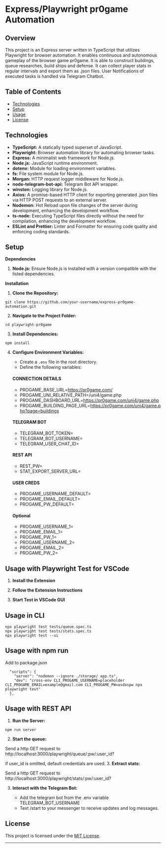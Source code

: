 # Express/Playwright pr0game Automation

## Overview

This project is an Express server written in TypeScript that utilizes Playwright for browser automation. It enables continuous and autonomous gameplay of the browser game pr0game. It is able to construct buildings, queue researches, build ships and defense.
It can collect player stats in regular intervals and export them as .json files.
User Notifications of executed tasks is handled via Telegram Chatbot.

## Table of Contents

- [Technologies](#technologies)
- [Setup](#setup)
- [Usage](#usage)
- [License](#license)

## Technologies

- **TypeScript:** A statically typed superset of JavaScript.
- **Playwright:** Browser automation library for automating browser tasks.
- **Express:** A minimalist web framework for Node.js.
- **Node.js:** JavaScript runtime environment.
- **dotenv:** Module for loading environment variables.
- **fs:** File system module for Node.js.
- **Morgan:** HTTP request logger middleware for Node.js.
- **node-telegram-bot-api:** Telegram Bot API wrapper.
- **winston:** Logging library for Node.js.
- **Axios:** A promise-based HTTP client for exporting generated .json files via HTTP POST requests to an external server.
- **Nodemon:** Hot Reload upon file changes of the server during development, enhancing the development workflow.
- **ts-node:** Executing TypeScript files directly without the need for compilation, enhancing the development workflow.
- **ESLint and Prettier:** Linter and Formatter for ensuring code quality and enforcing coding standards.

## Setup

**Dependencies**

1. **Node.js:** Ensure Node.js is installed with a version compatible with the listed dependencies.

**Installation**

1. **Clone the Repository:**

```
git clone https://github.com/your-username/express-pr0game-automation.git
```

2. **Navigate to the Project Folder:**

```
cd playwright-pr0game
```

3. **Install Dependencies:**

```
npm install
```

4. **Configure Environment Variables:**

   - Create a `.env` file in the root directory.
   - Define the following variables:
   #### CONNECTION DETAILS
     - PROGAME_BASE_URL=https://pr0game.com/
     - PROGAME_UNI_RELATIVE_PATH=/uni4/game.php
     - PROGAME_DASHBOARD_URL=https://pr0game.com/uni4/game.php
     - PROGAME_BUILDING_PAGE_URL=https://pr0game.com/uni4/game.php?page=buildings
   #### TELEGRAM BOT
     - TELEGRAM_BOT_TOKEN=
     - TELEGRAM_BOT_USERNAME=
     - TELEGRAM_USER_CHAT_ID=
   #### REST API
     - REST_PW=
     - STAT_EXPORT_SERVER_URL=
   #### USER CREDS
     - PROGAME_USERNAME_DEFAULT=
     - PROGAME_EMAIL_DEFAULT=
     - PROGAME_PW_DEFAULT=

     #### Optional
     - PROGAME_USERNAME_1=
     - PROGAME_EMAIL_1=
     - PROGAME_PW_1=
     - PROGAME_USERNAME_2=
     - PROGAME_EMAIL_2=
     - PROGAME_PW_2=



## Usage with Playwright Test for VSCode

1. **Install the Extension**

2. **Follow the Extension Instructions**

3. **Start Test in VSCode GUI**


## Usage in CLI
```
npx playwright test tests/queue.spec.ts
npx playwright test tests/stats.spec.ts
npx playwright test --ui
```

## Usage with npm run

Add to package.json
```
  "scripts": {
    "server": "nodemon --ignore ./storage/ app.ts",
    "dev": "cross-env CLI_PROGAME_USERNAME=placeholder CLI_PROGAME_EMAIL=example@gmail.com CLI_PROGAME_PW=asdaspw npx playwright test"
  },
```

## Usage with REST API

1. **Run the Server:**

```
npm run server
```

2. **Start the queue:**

Send a http GET request to
http://localhost:3000/playwright/queue/:pw/:user_id?

if user_id is omitted, default credentials are used.
3. **Extract stats:**

Send a http GET request to
http://localhost:3000/playwright/stats/:pw/:user_id?

3. **Interact with the Telegram Bot:**

   - Add the telegram bot from the .env variable TELEGRAM_BOT_USERNAME
   - Text /start to your messenger to receive updates and log messages.

## License

This project is licensed under the [MIT License](LICENSE).

---